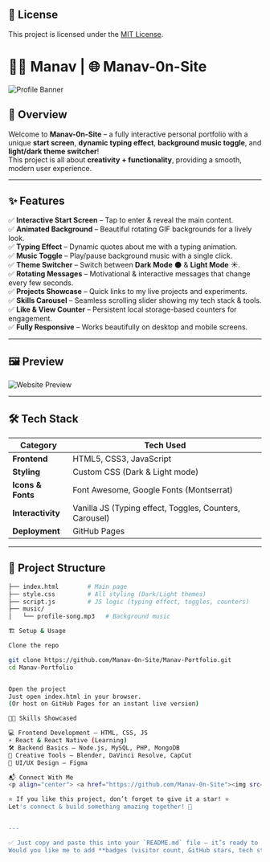 ## 📜 License

This project is licensed under the [MIT License](LICENSE).


# 👨‍💻 Manav | 🌐 Manav-0n-Site

![Profile Banner](https://images.template.net/wp-content/uploads/2016/11/Cartoon-Gif-Animated1.gif)

## 🎯 Overview  
Welcome to **Manav-0n-Site** – a fully interactive personal portfolio with a unique **start screen**, **dynamic typing effect**, **background music toggle**, and **light/dark theme switcher**!  
This project is all about **creativity + functionality**, providing a smooth, modern user experience.

---

## ✨ Features  

✅ **Interactive Start Screen** – Tap to enter & reveal the main content.  
✅ **Animated Background** – Beautiful rotating GIF backgrounds for a lively look.  
✅ **Typing Effect** – Dynamic quotes about me with a typing animation.  
✅ **Music Toggle** – Play/pause background music with a single click.  
✅ **Theme Switcher** – Switch between **Dark Mode** 🌑 & **Light Mode** ☀️.  
✅ **Rotating Messages** – Motivational & interactive messages that change every few seconds.  
✅ **Projects Showcase** – Quick links to my live projects and experiments.  
✅ **Skills Carousel** – Seamless scrolling slider showing my tech stack & tools.  
✅ **Like & View Counter** – Persistent local storage-based counters for engagement.  
✅ **Fully Responsive** – Works beautifully on desktop and mobile screens.

---

## 🖼 Preview  

![Website Preview](https://avatars.githubusercontent.com/u/223655314?v=4)

---

## 🛠 Tech Stack  

| Category           | Tech Used |
|-------------------|-----------|
| **Frontend**      | HTML5, CSS3, JavaScript |
| **Styling**       | Custom CSS (Dark & Light mode) |
| **Icons & Fonts** | Font Awesome, Google Fonts (Montserrat) |
| **Interactivity** | Vanilla JS (Typing effect, Toggles, Counters, Carousel) |
| **Deployment**    | GitHub Pages |

---

## 📂 Project Structure  
```bash
├── index.html        # Main page
├── style.css         # All styling (Dark/Light themes)
├── script.js         # JS logic (typing effect, toggles, counters)
├── music/
│   └── profile-song.mp3   # Background music

🏗 Setup & Usage

Clone the repo

git clone https://github.com/Manav-0n-Site/Manav-Portfolio.git
cd Manav-Portfolio


Open the project
Just open index.html in your browser.
(Or host on GitHub Pages for an instant live version)

👨‍🎨 Skills Showcased

💻 Frontend Development – HTML, CSS, JS
⚡ React & React Native (Learning)
🛠 Backend Basics – Node.js, MySQL, PHP, MongoDB
🎥 Creative Tools – Blender, DaVinci Resolve, CapCut
🎨 UI/UX Design – Figma

📬 Connect With Me
<p align="center"> <a href="https://github.com/Manav-0n-Site"><img src="https://cdn-icons-png.flaticon.com/512/733/733553.png" width="40"/></a> <a href="https://www.instagram.com/ma9av_17/"><img src="https://cdn-icons-png.flaticon.com/512/2111/2111463.png" width="40"/></a> <a href="https://x.com/ManavSingh32644"><img src="https://cdn-icons-png.flaticon.com/512/733/733579.png" width="40"/></a> <a href="https://www.linkedin.com/in/manav-singh-5171b5378/"><img src="https://cdn-icons-png.flaticon.com/512/3536/3536505.png" width="40"/></a> </p>

⭐ If you like this project, don’t forget to give it a star! ⭐
Let's connect & build something amazing together! 🚀


---

✅ Just copy and paste this into your `README.md` file — it’s ready to go.  
Would you like me to add **badges (visitor count, GitHub stars, tech stack logos)** at the very top for extra style? (Makes it look like a pro open-source repo 🚀)

